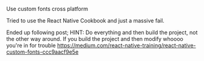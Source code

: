 Use custom fonts cross platform

Tried to use the React Native Cookbook and just a massive fail.

Ended up following post;
HINT:  Do everything and then build the project, not the other way around.
If you build the project and then modify whoooo you're in for trouble
https://medium.com/react-native-training/react-native-custom-fonts-ccc9aacf9e5e
